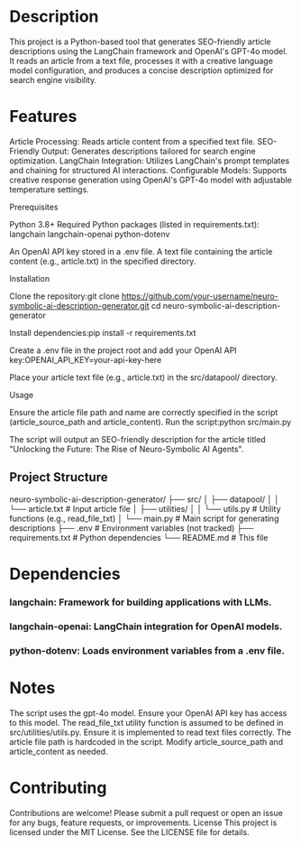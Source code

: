 # Description
This project is a Python-based tool that generates SEO-friendly article descriptions using the LangChain framework and OpenAI's GPT-4o model. It reads an article from a text file, processes it with a creative language model configuration, and produces a concise description optimized for search engine visibility.

# Features

Article Processing: Reads article content from a specified text file.
SEO-Friendly Output: Generates descriptions tailored for search engine optimization.
LangChain Integration: Utilizes LangChain's prompt templates and chaining for structured AI interactions.
Configurable Models: Supports creative response generation using OpenAI's GPT-4o model with adjustable temperature settings.

Prerequisites

Python 3.8+
Required Python packages (listed in requirements.txt):
langchain
langchain-openai
python-dotenv


An OpenAI API key stored in a .env file.
A text file containing the article content (e.g., article.txt) in the specified directory.

Installation

Clone the repository:git clone https://github.com/your-username/neuro-symbolic-ai-description-generator.git
cd neuro-symbolic-ai-description-generator


Install dependencies:pip install -r requirements.txt


Create a .env file in the project root and add your OpenAI API key:OPENAI_API_KEY=your-api-key-here


Place your article text file (e.g., article.txt) in the src/datapool/ directory.

Usage

Ensure the article file path and name are correctly specified in the script (article_source_path and article_content).
Run the script:python src/main.py


The script will output an SEO-friendly description for the article titled "Unlocking the Future: The Rise of Neuro-Symbolic AI Agents".

## Project Structure
neuro-symbolic-ai-description-generator/
├── src/
│   ├── datapool/
│   │   └── article.txt           # Input article file
│   ├── utilities/
│   │   └── utils.py             # Utility functions (e.g., read_file_txt)
│   └── main.py                  # Main script for generating descriptions
├── .env                         # Environment variables (not tracked)
├── requirements.txt             # Python dependencies
└── README.md                    # This file

# Dependencies

### langchain: Framework for building applications with LLMs.
### langchain-openai: LangChain integration for OpenAI models.
### python-dotenv: Loads environment variables from a .env file.

# Notes

The script uses the gpt-4o model. Ensure your OpenAI API key has access to this model.
The read_file_txt utility function is assumed to be defined in src/utilities/utils.py. Ensure it is implemented to read text files correctly.
The article file path is hardcoded in the script. Modify article_source_path and article_content as needed.

# Contributing
Contributions are welcome! Please submit a pull request or open an issue for any bugs, feature requests, or improvements.
License
This project is licensed under the MIT License. See the LICENSE file for details.

